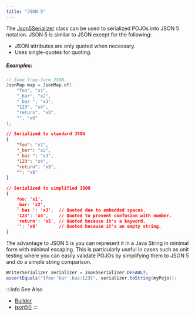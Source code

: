 ```yaml
---
title: "JSON 5"
---
```


The [Json5Serializer](../apidocs/org/apache/juneau/json/Json5Serializer.html) class can be used to serialized POJOs into JSON 5 notation.
JSON 5 is similar to JSON except for the following:
- JSON attributes are only quoted when necessary.
- Uses single-quotes for quoting.
##### Examples:
```java
// Some free-form JSON.
JsonMap map = JsonMap.of(
    "foo", "x1",
    "_bar", "x2",
    " baz ", "x3",
    "123", "x4",
    "return", "x5",
    "", "x6"
);
```
```json
// Serialized to standard JSON
{
    "foo": "x1",
    "_bar": "x2",
    " baz ": "x3",
    "123": "x4",
    "return": "x5",
    "": "x6"
}
```
```json
// Serialized to simplified JSON
{
    foo: 'x1',
    _bar: 'x2',
    ' baz ': 'x3',  // Quoted due to embedded spaces.
    '123': 'x4',    // Quoted to prevent confusion with number.
    'return': 'x5', // Quoted because it's a keyword.
    '': 'x6'        // Quoted because it's an empty string.
}
```
The advantage to JSON 5 is you can represent it in a Java String in minimal form with minimal escaping.
This is particularly useful in cases such as unit testing where you can easily validate POJOs by simplifying them to JSON 5 and do a simple string comparison.
```java
WriterSerializer serializer = Json5Serializer.DEFAULT;
assertEquals("{foo:'bar',baz:123}", serializer.toString(myPojo));
```
:::info See Also
- [Builder](../apidocs/org/apache/juneau/json/JsonSerializer/Builder.html)
- [json5()](../apidocs/org/apache/juneau/json/JsonSerializer/Builder.html#json5())
:::